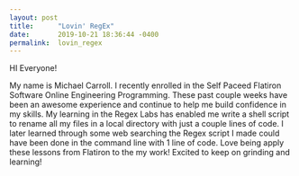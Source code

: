 ```yaml
---
layout: post
title:      "Lovin' RegEx"
date:       2019-10-21 18:36:44 -0400
permalink:  lovin_regex
---
```


HI Everyone!

My name is Michael Carroll. I recently enrolled in the Self Paceed Flatiron Software Online Engineering Programming.  These past couple weeks have been an awesome experience and continue to help me build confidence in my skills.  My learning in the Regex Labs has enabled me write a shell script to rename all my files in a local directory with  just a couple lines of code.  I later learned through some web searching the Regex script I made could have been done in the command line with 1 line of code. Love being apply these lessons from Flatiron to the my work! Excited to keep on grinding and learning!
